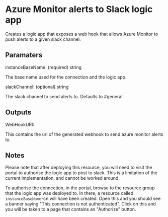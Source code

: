 # Azure Monitor alerts to Slack logic app

Creates a logic app that exposes a web hook that allows Azure Monitor to push alerts to a given slack channel.

## Paramaters

instanceBaseName:  (required)  string

The base name used for the connection and the logic app.

slackChannel:  (optional) string

The slack channel to send alerts to.
Defaults to #general

## Outputs

WebHookURI:  

This contains the url of the generated webhook to send azure monitor alerts to.

## Notes

Please note that after deploying this resource, you will need to visit the portal to authorise the logic app to post to slack.  This is a limitation of the current implementation, and cannot be worked around.

To authorise the conncetion, in the portal, browse to the resource group that the logic app was deployed to.
In there, a resource called `instanceBaseName`-cn will have been created.
Open this and you should see a banner saying "This connection is not authenticated".
Click on this and you will be taken to a page that contains an "Authorize" button.
